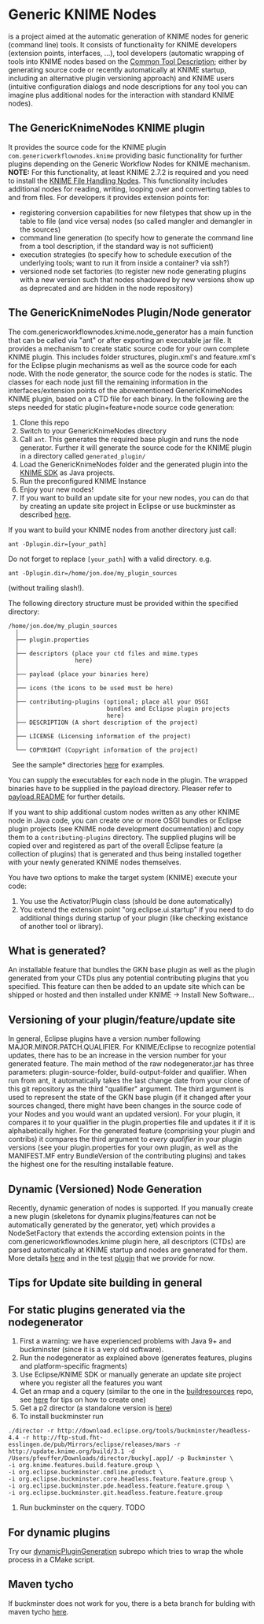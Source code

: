 # Generic KNIME Nodes
is a project aimed at the automatic generation of KNIME nodes for generic (command line) tools. It consists of functionality for KNIME developers (extension points, interfaces, ...), tool developers (automatic wrapping of tools into KNIME nodes based on the [Common Tool Description](https://github.com/WorkflowConversion/CTDSchema/tree/master); either by generating source code or recently automatically at KNIME startup, including an alternative plugin versioning approach) and KNIME users (intuitive configuration dialogs and node descriptions for any tool you can imagine plus additional nodes for the interaction with standard KNIME nodes).

## The GenericKnimeNodes KNIME plugin
It provides the source code for the KNIME plugin `com.genericworkflownodes.knime` providing basic functionality for further plugins depending on the Generic Workflow Nodes for KNIME mechanism. **NOTE:** For this functionality, at least KNIME 2.7.2 is required and you need to install 
the [KNIME File Handling Nodes](https://www.knime.com/file-handling). This functionality includes additional nodes for reading, writing, looping over and converting tables to and from files. For developers it provides extension points for:
   * registering conversion capabilities for new filetypes that show up in the table to file (and vice versa) nodes (so called mangler and demangler in the sources)
   * command line generation (to specify how to generate the command line from a tool description, if the standard way is not sufficient)
   * execution strategies (to specify how to schedule execution of the underlying tools; want to run it from inside a container? via ssh?)
   * versioned node set factories (to register new node generating plugins with a new version such that nodes shadowed by new versions show up as deprecated and are hidden in the node repository)

## The GenericKnimeNodes Plugin/Node generator
The com.genericworkflownodes.knime.node_generator has a main function that can be called via "ant" or after exporting an executable jar file.
It provides a mechanism to create static source code for your own complete KNIME plugin. This includes folder structures,
plugin.xml's and feature.xml's for the Eclipse plugin mechanisms as well as the source code for each node. With the node generator,
the source code for the nodes is static. The classes for each node just fill the remaining information in the interfaces/extension points of the 
abovementioned GenericKnimeNodes KNIME plugin, based on a CTD file for each binary.
In the following are the steps needed for static plugin+feature+node source code generation:

1. Clone this repo
1. Switch to your GenericKnimeNodes directory
1. Call `ant`. This generates the required base plugin and runs the node generator. Further it will generate the source code for the KNIME plugin in a directory called ```generated_plugin/```
1. Load the GenericKnimeNodes folder and the generated plugin into the [KNIME SDK](https://github.com/knime/knime-sdk-setup) as Java projects.
1. Run the preconfigured KNIME Instance
1. Enjoy your new nodes!
1. If you want to build an update site for your new nodes, you can do that by creating an update site project
in Eclipse or use buckminster as described [here](https://www.knime.com/blog/creating-knime-update-sites-with-buckminster).

If you want to build your KNIME nodes from another directory
just call:
```
ant -Dplugin.dir=[your_path]
```
Do not forget to replace `[your_path]` with a valid directory.
e.g.
```
ant -Dplugin.dir=/home/jon.doe/my_plugin_sources
```
(without trailing slash!).

The following directory structure must be provided within
the specified directory:

```
/home/jon.doe/my_plugin_sources
  │
  ├── plugin.properties
  │
  ├── descriptors (place your ctd files and mime.types
  │                here)
  │
  ├── payload (place your binaries here)
  │
  ├── icons (the icons to be used must be here)
  │
  ├── contributing-plugins (optional; place all your OSGI
  │                         bundles and Eclipse plugin projects
  │                         here)
  ├── DESCRIPTION (A short description of the project)
  │
  ├── LICENSE (Licensing information of the project)
  │
  └── COPYRIGHT (Copyright information of the project)
```
  
See the sample* directories [here](https://github.com/genericworkflownodes/GenericKnimeNodes/tree/develop/com.genericworkflownodes.knime.node_generator/) for examples.

You can supply the executables for each node in the plugin.
The wrapped binaries have to be supplied in the payload directory.
Pleaser refer to [payload.README](payload.README) for further details.

If you want to ship additional custom nodes written as any other KNIME node in Java code,
you can create one or more OSGI bundles or Eclipse plugin projects (see KNIME node development documentation)
and copy them to a `contributing-plugins` directory.
The supplied plugins will be copied over and registered as part of the overall Eclipse feature (a collection of plugins)
that is generated and thus being installed together with your newly generated KNIME nodes themselves.

You have two options to make the target system (KNIME) execute your code:
1) You use the Activator/Plugin class (should be done automatically)
2) You extend the extension point "org.eclipse.ui.startup" if you need to do additional things during startup of your plugin (like checking
existance of another tool or library).

## What is generated?
An  installable feature that bundles the GKN base plugin as well as the plugin generated from your CTDs
plus any potential contributing plugins that you specified. This feature can then be added to an update site which can be shipped or hosted
and then installed under KNIME -> Install New Software...

## Versioning of your plugin/feature/update site
In general, Eclipse plugins have a version number following MAJOR.MINOR.PATCH.QUALIFIER.
For KNIME/Eclipse to recognize potential updates, there has to be an increase in the version number for your generated feature.
The main method of the raw nodegenerator.jar has three parameters: plugin-source-folder, build-output-folder and qualifier.
When run from ant, it automatically takes the last change date from your clone of this git repository as the third "qualifier" argument.
The third argument is used to represent the state of the GKN base plugin (if it changed after your sources changed,
there might have been changes in the source code of your Nodes and you would want an updated version).
For your plugin, it compares it to your qualifier in the plugin.properties file and updates it if it is alphabetically higher.
For the generated feature (comprising your plugin and contribs) it compares the third argument to *every qualifier* in your plugin versions (see your plugin.properties for your own plugin, as well as the MANIFEST.MF entry
BundleVersion of the contributing plugins) and takes the highest one for the resulting installable feature.

## Dynamic (Versioned) Node Generation
Recently, dynamic generation of nodes is supported. If you manually create a new plugin (skeletons for dynamix plugins/features can not be automatically generated by the generator, yet) which provides a NodeSetFactory that extends the according extension points in the com.genericworkflownodes.knime plugin here, all descriptors (CTDs) are parsed automatically at KNIME startup and nodes are generated for them. More details [here](https://github.com/genericworkflownodes/GenericKnimeNodes/tree/develop/com.genericworkflownodes.knime/src/com/genericworkflownodes/knime/dynamic) and in the test [plugin](https://github.com/genericworkflownodes/de.openms.dynamic) that we provide for now.

## Tips for Update site building in general

## For static plugins generated via the nodegenerator
1) First a warning: we have experienced problems with Java 9+ and buckminster (since it is a very old software).
1) Run the nodegenerator as explained above (generates features, plugins and platform-specific fragments)
1) Use Eclipse/KNIME SDK or manually generate an update site project where you register all the features you want
1) Get an rmap and a cquery (similar to the one in the [buildresources](https://github.com/genericworkflownodes/buildresources) repo, see [here](https://www.knime.com/blog/creating-knime-update-sites-with-buckminster) for tips on how to create one)
1) Get a p2 director (a standalone version is [here](http://www.eclipse.org/downloads/download.php?file=/tools/buckminster/products/director_latest.zip))
1) To install buckminster run
```
./director -r http://download.eclipse.org/tools/buckminster/headless-4.4 -r http://ftp-stud.fht- 
esslingen.de/pub/Mirrors/eclipse/releases/mars -r http://update.knime.org/build/3.1 -d 
/Users/pfeuffer/Downloads/director/bucky[.app]/ -p Buckminster \
-i org.knime.features.build.feature.group \
-i org.eclipse.buckminster.cmdline.product \
-i org.eclipse.buckminster.core.headless.feature.feature.group \
-i org.eclipse.buckminster.pde.headless.feature.feature.group \
-i org.eclipse.buckminster.git.headless.feature.feature.group
```

1) Run buckminster on the cquery. TODO

## For dynamic plugins
Try our [dynamicPluginGeneration](https://github.com/genericworkflownodes/dynamicPluginGeneration) subrepo which tries to wrap the whole
process in a CMake script.

## Maven tycho
If buckminster does not work for you, there is a beta branch for bulding with maven tycho [here](https://github.com/jpfeuffer/GenericKnimeNodes/tree/feature/maven-tycho).

